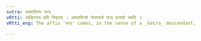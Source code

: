 ```yaml
---
sutra: अश्वादिभ्यः फञ्
vRtti: आङ्गिरस इति निवृत्तम् । अश्वादिभ्यो गोत्रापत्ये फञ् प्रत्ययो भवति ॥
vRtti_eng: The affix 'फञ्' comes, in the sense of a _Gotra_ descendant, after the words अश्व &c.

---
```

